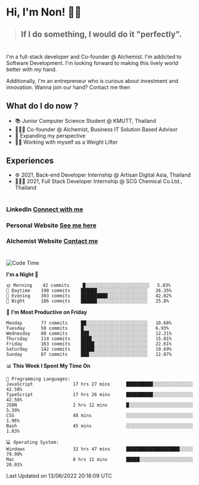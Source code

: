 # Hi, I'm Non! 🖐🏻

> ## If I do something, I would do it "perfectly".

#

I'm a full-stack developer and Co-founder @ Alchemist. I'm addicted to Software Development. I'm looking forward to making this lively world better with my hand.

Additionally, I'm an entrepreneur who is curious about investment and innovation. Wanna join our hand? Contact me then

## What do I do now ?

- 📚 Junior Computer Science Student @ KMUTT, Thailand
- 🧑🏻‍💻 Co-founder @ Alchemist, Business IT Solution Based Advisor
- 🌈 Expanding my perspective
- 🏋🏻 Working with myself as a Weight Lifter

## Experiences

- ⚙️ 2021, Back-end Developer Internship @ Artisan Digital Asia, Thailand
- 🧑🏻‍💻 2021, Full Stack Developer Internship @ SCG Chemical Co.Ltd., Thailand

#

### LinkedIn [Connect with me](https://www.linkedin.com/in/non-nontra/)

### Personal Website [See me here](https://nonnontra.com/)

### Alchemist Website [Contact me](https://alchemist-softwarehouse.co/)

#

<!--START_SECTION:waka-->
![Code Time](http://img.shields.io/badge/Code%20Time-1%2C797%20hrs%2030%20mins-blue)

**I'm a Night 🦉** 

```text
🌞 Morning    42 commits     █░░░░░░░░░░░░░░░░░░░░░░░░   5.83% 
🌆 Daytime    190 commits    ██████░░░░░░░░░░░░░░░░░░░   26.35% 
🌃 Evening    303 commits    ██████████░░░░░░░░░░░░░░░   42.02% 
🌙 Night      186 commits    ██████░░░░░░░░░░░░░░░░░░░   25.8%

```
📅 **I'm Most Productive on Friday** 

```text
Monday       77 commits     ██░░░░░░░░░░░░░░░░░░░░░░░   10.68% 
Tuesday      50 commits     █░░░░░░░░░░░░░░░░░░░░░░░░   6.93% 
Wednesday    88 commits     ███░░░░░░░░░░░░░░░░░░░░░░   12.21% 
Thursday     114 commits    ████░░░░░░░░░░░░░░░░░░░░░   15.81% 
Friday       163 commits    █████░░░░░░░░░░░░░░░░░░░░   22.61% 
Saturday     142 commits    █████░░░░░░░░░░░░░░░░░░░░   19.69% 
Sunday       87 commits     ███░░░░░░░░░░░░░░░░░░░░░░   12.07%

```


📊 **This Week I Spent My Time On** 

```text
💬 Programming Languages: 
JavaScript               17 hrs 27 mins      ██████████░░░░░░░░░░░░░░░   42.58% 
TypeScript               17 hrs 26 mins      ██████████░░░░░░░░░░░░░░░   42.56% 
JSON                     2 hrs 12 mins       █░░░░░░░░░░░░░░░░░░░░░░░░   5.39% 
CSS                      48 mins             ░░░░░░░░░░░░░░░░░░░░░░░░░   1.96% 
Bash                     45 mins             ░░░░░░░░░░░░░░░░░░░░░░░░░   1.83%

💻 Operating System: 
Windows                  32 hrs 47 mins      ████████████████████░░░░░   79.99% 
Mac                      8 hrs 11 mins       █████░░░░░░░░░░░░░░░░░░░░   20.01%

```


 Last Updated on 13/06/2022 20:16:09 UTC
<!--END_SECTION:waka-->
